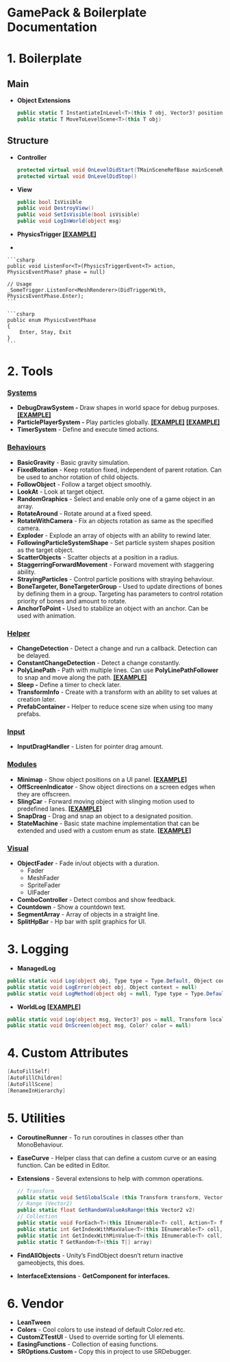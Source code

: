 # GamePack & Boilerplate Documentation

# 1. Boilerplate

## Main

- **Object Extensions**
    
    ```csharp
    public static T InstantiateInLevel<T>(this T obj, Vector3? position = null, Quaternion? rotation = null)
    public static T MoveToLevelScene<T>(this T obj)
    ```
    

## Structure

- **Controller**
    
    ```csharp
    protected virtual void OnLevelDidStart(TMainSceneRefBase mainSceneRef, TLevelSceneRefBase levelSceneRef)
    protected virtual void OnLevelDidStop()
    ```
    
- **View**
    
    ```csharp
    public bool IsVisible
    public void DestroyView()
    public void SetIsVisible(bool isVisible)
    public void LogInWorld(object msg)
    ```
    
- **PhysicsTrigger [[EXAMPLE]](../Runtime/Examples/PhysicsTrigger/PhysicsTriggerExample.cs)**
- 

    ```csharp
    public void ListenFor<T>(PhysicsTriggerEvent<T> action, PhysicsEventPhase? phase = null)
    
    // Usage
    _SomeTrigger.ListenFor<MeshRenderer>(DidTriggerWith, PhysicsEventPhase.Enter);
    ```
    
    ```csharp
    public enum PhysicsEventPhase
    {
        Enter, Stay, Exit
    }
    ```
    

# 2. Tools

### [Systems](../Runtime/Tools/Systems)

- **DebugDrawSystem -** Draw shapes in world space for debug purposes. **[[EXAMPLE]](../Runtime/Examples/DebugDraw/DebugDrawExample.cs)**
- **ParticlePlayerSystem -** Play particles globally. **[[EXAMPLE]](../Runtime/Examples/TimerExample/TimerExample.cs)** **[[EXAMPLE]](../Runtime/Examples/TimerExample/RepeatingTimerExample.cs)**
- **TimerSystem** - Define and execute timed actions.

### **[Behaviours](../Runtime/Tools/Behaviours)**

- **BasicGravity** - Basic gravity simulation.
- **FixedRotation** - Keep rotation fixed, independent of parent rotation. Can be used to anchor rotation of child objects.
- **FollowObject** - Follow a target object smoothly.
- **LookAt** - Look at target object.
- **RandomGraphics** - Select and enable only one of a game object in an array.
- **RotateAround** - Rotate around at a fixed speed.
- **RotateWithCamera** - Fix an objects rotation as same as the specified camera.
- **Exploder** - Explode an array of objects with an ability to rewind later.
- **FollowingParticleSystemShape** - Set particle system shapes position as the target object.
- **ScatterObjects** - Scatter objects at a position in a radius.
- **StaggerringForwardMovement** - Forward movement with staggering ability.
- **StrayingParticles** - Control particle positions with straying behaviour.
- **BoneTargeter, BoneTargeterGroup** - Used to update directions of bones by defining them in a group. Targeting has parameters to control rotation priority of bones and amount to rotate.
- **AnchorToPoint -** Used to stabilize an object with an anchor. Can be used with animation.

### **[Helper](../Runtime/Tools/Helper)**

- **ChangeDetection** - Detect a change and run a callback. Detection can be delayed.
- **ConstantChangeDetection** - Detect a change constantly.
- **PolyLinePath** - Path with multiple lines. Can use **PolyLinePathFollower** to snap and move along the path. **[[EXAMPLE]](../Runtime/Examples/PolyLinePath/PolyLinePathExample.cs)**
- **Sleep -** Define a timer to check later.
- **TransformInfo** - Create with a transform with an ability to set values at creation later.
- **PrefabContainer -** Helper to reduce scene size when using too many prefabs.

### [Input](../Runtime/Tools/Input)

- **InputDragHandler** - Listen for pointer drag amount.

### [Modules](../Runtime/Tools/Modules)

- **Minimap** - Show object positions on a UI panel. **[[EXAMPLE]](../Runtime/Examples/Minimap/)**
- **OffScreenIndicator** - Show object directions on a screen edges when they are offscreen.
- **SlingCar** - Forward moving object with slinging motion used to predefined lanes. **[[EXAMPLE]](../Runtime/Examples/SlingCar/)**
- **SnapDrag** - Drag and snap an object to a designated position.
- **StateMachine** - Basic state machine implementation that can be extended and used with a custom enum as state. **[[EXAMPLE]](../Runtime/Examples/BasicStateMachine/StateMachineControllerExample.cs)**

### [Visual](../Runtime/Tools/Visual)

- **ObjectFader** - Fade in/out objects with a duration.
    - Fader
    - MeshFader
    - SpriteFader
    - UIFader
- **ComboController** - Detect combos and show feedback.
- **Countdown** - Show a countdown text.
- **SegmentArray** - Array of objects in a straight line.
- **SplitHpBar** - Hp bar with split graphics for UI.

# 3. Logging

- **ManagedLog**

```csharp
public static void Log(object obj, Type type = Type.Default, Object context = null, Color? color = null, bool avoidFrameCount = false)
public static void LogError(object obj, Object context = null)
public static void LogMethod(object obj = null, Type type = Type.Default, Object context = null, Color? color = null, int stackOffset = 0)
```

- **WorldLog [[EXAMPLE]](../Runtime/Examples/Logging/LoggingExample.cs)**

```csharp
public static void Log(object msg, Vector3? pos = null, Transform localTransform = null, Color? color = null)
public static void OnScreen(object msg, Color? color = null)
```

# 4. Custom Attributes

```csharp
[AutoFillSelf]
[AutoFillChildren]
[AutoFillScene]
[RenameInHierarchy]
```

# 5. Utilities

- **CoroutineRunner** - To run coroutines in classes other than MonoBehaviour.
- **EaseCurve** - Helper class that can define a custom curve or an easing function. Can be edited in Editor.
- **Extensions** - Several extensions to help with common operations.
    
    ```csharp
    // Transform
    public static void SetGlobalScale (this Transform transform, Vector3 globalScale)
    // Range (Vector2)
    public static float GetRandomValueAsRange(this Vector2 v2)
    // Collection
    public static void ForEach<T>(this IEnumerable<T> coll, Action<T> func)
    public static int GetIndexWithMaxValue<T>(this IEnumerable<T> coll, Func<T, float> func)
    public static int GetIndexWithMinValue<T>(this IEnumerable<T> coll, Func<T, float> func)
    public static T GetRandom<T>(this T[] array)
    ```
    
- **FindAllObjects** - Unity’s FindObject doesn’t return inactive gameobjects, this does.
- **InterfaceExtensions** - ****GetComponent for interfaces**.**

# 6. Vendor

- **LeanTween**
- **Colors** - Cool colors to use instead of default Color.red etc.
- **CustomZTestUI** - Used to override sorting for UI elements.
- **EasingFunctions** - Collection of easing functions.
- **SROptions.Custom -** Copy this in project to use SRDebugger.